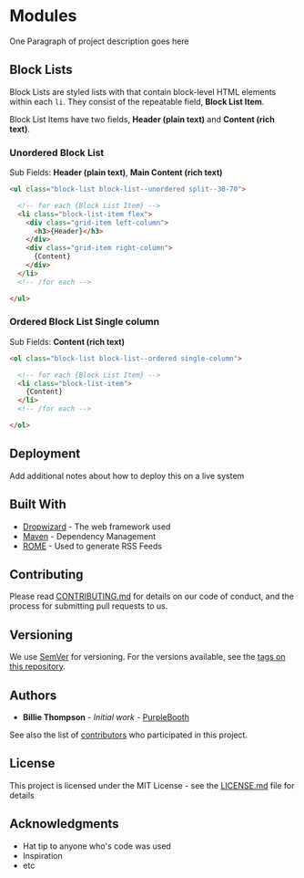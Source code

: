 <!-- CSS: css/md.css -->

# Modules

One Paragraph of project description goes here




## Block Lists

Block Lists are styled lists with that contain block-level HTML elements within each `li`. They consist of the repeatable field, **Block List Item**.

Block List Items have two fields, **Header (plain text)** and **Content (rich text)**.


### Unordered Block List

Sub Fields: **Header (plain text)**, **Main Content (rich text)**

```html
<ul class="block-list block-list--unordered split--30-70">

  <!-- for each {Block List Item} -->
  <li class="block-list-item flex">
    <div class="grid-item left-column">
      <h3>{Header}</h3>
    </div>
    <div class="grid-item right-column">
      {Content}
    </div>
  </li>
  <!-- /for each -->

</ul>
```


### Ordered Block List Single column

Sub Fields: **Content (rich text)**


```html
<ol class="block-list block-list--ordered single-column">

  <!-- for each {Block List Item} -->
  <li class="block-list-item">
    {Content}
  </li>
  <!-- /for each -->

</ol>

```











## Deployment

Add additional notes about how to deploy this on a live system

## Built With

* [Dropwizard](http://www.dropwizard.io/1.0.2/docs/) - The web framework used
* [Maven](https://maven.apache.org/) - Dependency Management
* [ROME](https://rometools.github.io/rome/) - Used to generate RSS Feeds

## Contributing

Please read [CONTRIBUTING.md](https://gist.github.com/PurpleBooth/b24679402957c63ec426) for details on our code of conduct, and the process for submitting pull requests to us.

## Versioning

We use [SemVer](http://semver.org/) for versioning. For the versions available, see the [tags on this repository](https://github.com/your/project/tags).

## Authors

* **Billie Thompson** - *Initial work* - [PurpleBooth](https://github.com/PurpleBooth)

See also the list of [contributors](https://github.com/your/project/contributors) who participated in this project.

## License

This project is licensed under the MIT License - see the [LICENSE.md](LICENSE.md) file for details

## Acknowledgments

* Hat tip to anyone who's code was used
* Inspiration
* etc
